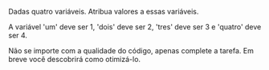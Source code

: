 
Dadas quatro variáveis. Atribua valores a essas variáveis.

A variável 'um' deve ser 1, 'dois' deve ser 2, 'tres' deve ser 3 e 'quatro' deve ser 4.

Não se importe com a qualidade do código, apenas complete a tarefa. Em breve você descobrirá como otimizá-lo.